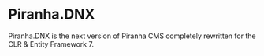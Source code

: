 # Piranha.DNX
Piranha.DNX is the next version of Piranha CMS completely rewritten for the CLR &amp; Entity Framework 7.
